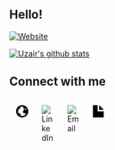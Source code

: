 ## Hello!

[![Website](https://img.shields.io/website?label=uzairashraf.dev&style=for-the-badge&url=https%3A%2F%2Fuzairashraf.dev/)](https://uzairashraf.dev/)

[![Uzair's github stats](https://github-readme-stats.vercel.app/api?username=uzair-ashraf&count_private=true&show_icons=true&theme=vue)](https://github.com/anuraghazra/github-readme-stats)


## Connect with me

[<img align="left" alt="Portfolio Site" width="22px" src="https://raw.githubusercontent.com/iconic/open-iconic/master/svg/globe.svg" style="margin: 12px;"/>](https://uzairashraf.dev/)
[<img align="left" alt="LinkedIn" width="22px" src="https://cdn.jsdelivr.net/npm/simple-icons@v3/icons/linkedin.svg"  style="margin: 12px;"/>](https://www.linkedin.com/in/uzair-ashraf-dev/)
[<img align="left" alt="Email" width="22px" src="https://cdn.jsdelivr.net/npm/simple-icons@v3/icons/gmail.svg"  style="margin: 12px;"/>](mailto:uzinatorcl@gmail.com)
[<img align="left" alt="Resume" width="22px" src="https://raw.githubusercontent.com/iconic/open-iconic/master/svg/file.svg" style="margin: 12px;" />](https://docs.google.com/document/d/1aXzJI5-_ZiN6ccWQvZAbOeaS_qJq-R3kQ5xArY0jBhA/export?format=pdf)
